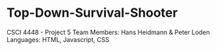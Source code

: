# Top-Down-Survival-Shooter
CSCI 4448 - Project 5
Team Members: Hans Heidmann & Peter Loden
Languages: HTML, Javascript, CSS
